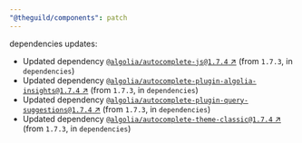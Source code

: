 ```yaml
---
"@theguild/components": patch
---
```

dependencies updates:
  - Updated dependency [`@algolia/autocomplete-js@1.7.4` ↗︎](https://www.npmjs.com/package/@algolia/autocomplete-js/v/1.7.4) (from `1.7.3`, in `dependencies`)
  - Updated dependency [`@algolia/autocomplete-plugin-algolia-insights@1.7.4` ↗︎](https://www.npmjs.com/package/@algolia/autocomplete-plugin-algolia-insights/v/1.7.4) (from `1.7.3`, in `dependencies`)
  - Updated dependency [`@algolia/autocomplete-plugin-query-suggestions@1.7.4` ↗︎](https://www.npmjs.com/package/@algolia/autocomplete-plugin-query-suggestions/v/1.7.4) (from `1.7.3`, in `dependencies`)
  - Updated dependency [`@algolia/autocomplete-theme-classic@1.7.4` ↗︎](https://www.npmjs.com/package/@algolia/autocomplete-theme-classic/v/1.7.4) (from `1.7.3`, in `dependencies`)
